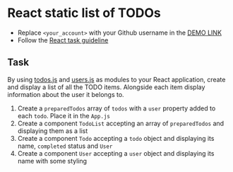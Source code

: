 # React static list of TODOs
- Replace `<your_account>` with your Github username in the
  [DEMO LINK](https://nikita-parkhomenko.github.io/react_static-list-of-todos/)
- Follow the [React task guideline](https://github.com/mate-academy/react_task-guideline#react-tasks-guideline)

## Task
By using [todos.js](./src/api/todos.js) and [users.js](./src/api/users.js) as
modules to your React application, create and display a list of all the TODO
items. Alongside each item display information about the user it belongs to.

1. Create a `preparedTodos` array of `todos` with a `user` property added to each `todo`. Place it in the `App.js`
1. Create a component `TodoList` accepting an array of `preparedTodos` and displaying them as a list
1. Create a component `Todo` accepting a `todo` object and displaying its name, `completed` status and `User`
1. Create a component `User` accepting a `user` object and displaying its name with some styling
